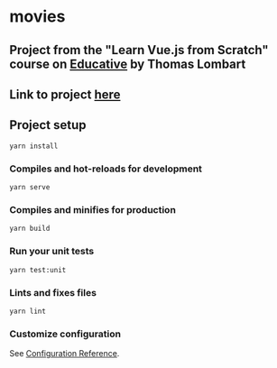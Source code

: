 # movies

## Project from the "Learn Vue.js from Scratch" course on [Educative](https://www.educative.io/courses/learn-vuejs-from-scratch) by Thomas Lombart
## Link to project [here](search-movies.amarc27.now.sh)


## Project setup
```
yarn install
```

### Compiles and hot-reloads for development
```
yarn serve
```

### Compiles and minifies for production
```
yarn build
```

### Run your unit tests
```
yarn test:unit
```

### Lints and fixes files
```
yarn lint
```

### Customize configuration
See [Configuration Reference](https://cli.vuejs.org/config/).
